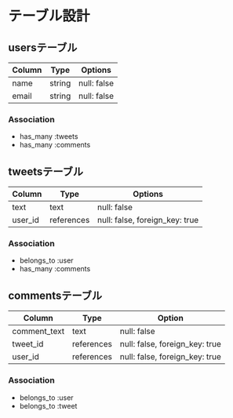 # テーブル設計

## usersテーブル

| Column | Type   | Options     |
| ------ | ------ | ----------- |
| name   | string | null: false |
| email  | string | null: false |

### Association

- has_many :tweets
- has_many :comments

## tweetsテーブル

| Column  | Type       | Options                        |
| ------- | ---------- | ------------------------------ |
| text    | text       | null: false                    |
| user_id | references | null: false, foreign_key: true |

### Association

- belongs_to :user
- has_many :comments

## commentsテーブル

| Column       | Type       | Option                         |
| ------------ | ---------- | ------------------------------ |
| comment_text | text       | null: false                    |
| tweet_id     | references | null: false, foreign_key: true |
| user_id      | references | null: false, foreign_key: true |

### Association

- belongs_to :user
- belongs_to :tweet
